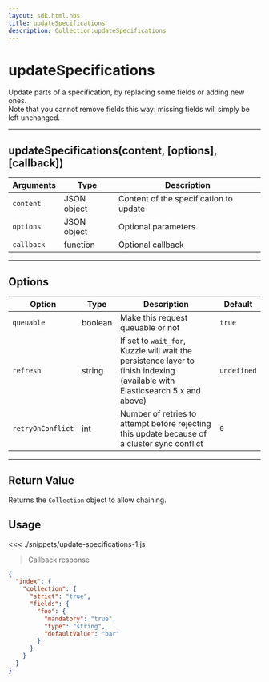 ```yaml
---
layout: sdk.html.hbs
title: updateSpecifications
description: Collection:updateSpecifications
---
```


# updateSpecifications

Update parts of a specification, by replacing some fields or adding new ones.  
Note that you cannot remove fields this way: missing fields will simply be left unchanged.

---

## updateSpecifications(content, [options], [callback])

| Arguments  | Type        | Description                            |
| ---------- | ----------- | -------------------------------------- |
| `content`  | JSON object | Content of the specification to update |
| `options`  | JSON object | Optional parameters                    |
| `callback` | function    | Optional callback                      |

---

## Options

| Option            | Type    | Description                                                                                                                  | Default     |
| ----------------- | ------- | ---------------------------------------------------------------------------------------------------------------------------- | ----------- |
| `queuable`        | boolean | Make this request queuable or not                                                                                            | `true`      |
| `refresh`         | string  | If set to `wait_for`, Kuzzle will wait the persistence layer to finish indexing (available with Elasticsearch 5.x and above) | `undefined` |
| `retryOnConflict` | int     | Number of retries to attempt before rejecting this update because of a cluster sync conflict                                 | `0`         |

---

## Return Value

Returns the `Collection` object to allow chaining.

## Usage

<<< ./snippets/update-specifications-1.js

> Callback response

```json
{
  "index": {
    "collection": {
      "strict": "true",
      "fields": {
        "foo": {
          "mandatory": "true",
          "type": "string",
          "defaultValue": "bar"
        }
      }
    }
  }
}
```

